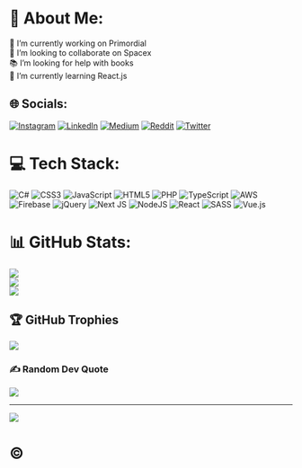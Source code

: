 # 🌌 About Me:
🏢 I’m currently working on Primordial<br>🚀 I’m looking to collaborate on Spacex<br>📚 I’m looking for help with books<br>🚧 I’m currently learning React.js<br>


## 🌐 Socials:
[![Instagram](https://img.shields.io/badge/Instagram-%23E4405F.svg?logo=Instagram&logoColor=white)](https://instagram.com/Pr0gramad0r) [![LinkedIn](https://img.shields.io/badge/LinkedIn-%230077B5.svg?logo=linkedin&logoColor=white)](https://linkedin.com/in/Programad0r) [![Medium](https://img.shields.io/badge/Medium-12100E?logo=medium&logoColor=white)](https://medium.com/@Programad0r) [![Reddit](https://img.shields.io/badge/Reddit-%23FF4500.svg?logo=Reddit&logoColor=white)](https://reddit.com/user/Programad0r) [![Twitter](https://img.shields.io/badge/Twitter-%231DA1F2.svg?logo=Twitter&logoColor=white)](https://twitter.com/Programad0rM) 

# 💻 Tech Stack:
![C#](https://img.shields.io/badge/c%23-%23239120.svg?style=for-the-badge&logo=c-sharp&logoColor=white) ![CSS3](https://img.shields.io/badge/css3-%231572B6.svg?style=for-the-badge&logo=css3&logoColor=white) ![JavaScript](https://img.shields.io/badge/javascript-%23323330.svg?style=for-the-badge&logo=javascript&logoColor=%23F7DF1E) ![HTML5](https://img.shields.io/badge/html5-%23E34F26.svg?style=for-the-badge&logo=html5&logoColor=white) ![PHP](https://img.shields.io/badge/php-%23777BB4.svg?style=for-the-badge&logo=php&logoColor=white) ![TypeScript](https://img.shields.io/badge/typescript-%23007ACC.svg?style=for-the-badge&logo=typescript&logoColor=white) ![AWS](https://img.shields.io/badge/AWS-%23FF9900.svg?style=for-the-badge&logo=amazon-aws&logoColor=white) ![Firebase](https://img.shields.io/badge/firebase-%23039BE5.svg?style=for-the-badge&logo=firebase) ![jQuery](https://img.shields.io/badge/jquery-%230769AD.svg?style=for-the-badge&logo=jquery&logoColor=white) ![Next JS](https://img.shields.io/badge/Next-black?style=for-the-badge&logo=next.js&logoColor=white) ![NodeJS](https://img.shields.io/badge/node.js-6DA55F?style=for-the-badge&logo=node.js&logoColor=white) ![React](https://img.shields.io/badge/react-%2320232a.svg?style=for-the-badge&logo=react&logoColor=%2361DAFB) ![SASS](https://img.shields.io/badge/SASS-hotpink.svg?style=for-the-badge&logo=SASS&logoColor=white) ![Vue.js](https://img.shields.io/badge/vuejs-%2335495e.svg?style=for-the-badge&logo=vuedotjs&logoColor=%234FC08D)
# 📊 GitHub Stats:
![](https://github-readme-stats.vercel.app/api?username=Programad0r&theme=vue-dark&hide_border=false&include_all_commits=true&count_private=true)<br/>
![](https://github-readme-streak-stats.herokuapp.com/?user=Programad0r&theme=vue-dark&hide_border=false)<br/>
![](https://github-readme-stats.vercel.app/api/top-langs/?username=Programad0r&theme=vue-dark&hide_border=false&include_all_commits=true&count_private=true&layout=compact)

## 🏆 GitHub Trophies
![](https://github-profile-trophy.vercel.app/?username=Programad0r&theme=juicyfresh&no-frame=false&no-bg=true&margin-w=4)

### ✍️ Random Dev Quote
![](https://quotes-github-readme.vercel.app/api?type=horizontal&theme=merko)

---
[![](https://visitcount.itsvg.in/api?id=Programad0r&icon=8&color=8)](https://visitcount.itsvg.in)

# ©️


